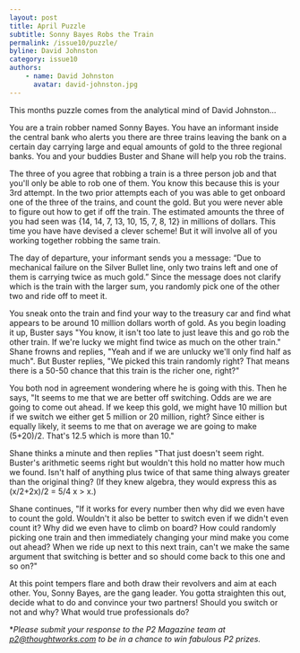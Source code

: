 ```yaml
---
layout: post
title: April Puzzle
subtitle: Sonny Bayes Robs the Train
permalink: /issue10/puzzle/
byline: David Johnston
category: issue10
authors:
    - name: David Johnston
      avatar: david-johnston.jpg
---
```

This months puzzle comes from the analytical mind of David Johnston…

You are a train robber named Sonny Bayes. You have an informant inside the central
bank who alerts you there are three trains leaving the bank on a certain day carrying
large and equal amounts of gold to the three regional banks. You and your buddies
Buster and Shane will help you rob the trains.

The three of you agree that robbing a train is a three person job and that you'll only
be able to rob one of them. You know this because this is your 3rd attempt. In the two prior attempts each of you was able to get onboard one of the three of the trains, and count the gold. But you were never able to figure out how to get if off the train. The estimated amounts the three of you had seen was {14, 14, 7, 13, 10, 15, 7, 8, 12} in millions of dollars. This time you have have devised a clever scheme! But it will involve all of you working together robbing the same train.

The day of departure, your informant sends you a message: “Due to mechanical failure on the Silver Bullet line, only two trains left and one of them is carrying twice as much gold.” Since the message does not clarify which is the train with the larger sum, you randomly pick one of the other two and ride off to meet it.  

You sneak onto the train and find your way to the treasury car and find what appears to be around 10 million dollars worth of gold. As you begin loading it up, Buster says "You know, it isn't too late to just leave this and go rob the other train. If we're lucky we might find twice as much on the other train." Shane frowns and replies, "Yeah and if we are unlucky we'll only find half as much". But Buster replies, "We picked this train randomly right? That means there is a 50-50 chance that this train is the richer one, right?"

You both nod in agreement wondering where he is going with this. Then he says, "It seems
to me that we are better off switching. Odds are we are going to come out ahead. If we
keep this gold, we might have 10 million but if we switch we either get 5 million or 20
million, right? Since either is equally likely, it seems to me that on average we
are going to make (5+20)/2. That's 12.5 which is more than 10."

Shane thinks a minute and then replies "That just doesn't seem right. Buster's arithmetic seems right but wouldn't this hold no matter how much we found. Isn't half of anything plus twice of that same thing always greater than the original thing? (If they knew algebra, they would express this as (x/2+2x)/2 = 5/4 x > x.)

Shane continues, "If it works for every number then why did we even have to count the gold. Wouldn't it also be better to switch even if we didn't even count it? Why did we even have to climb on board? How could randomly picking one train and then immediately changing your mind make you come out ahead? When we ride up next to this next train, can't we make the same argument that switching is better and so should come back to this one and so on?"

At this point tempers flare and both draw their revolvers and aim at each other. You, Sonny Bayes, are the gang leader. You gotta straighten this out, decide what to do and convince your two partners! Should you switch or not and why? What would true professionals do?

**Please submit your response to the P2 Magazine team at p2@thoughtworks.com to be in a chance to win fabulous P2 prizes.*






